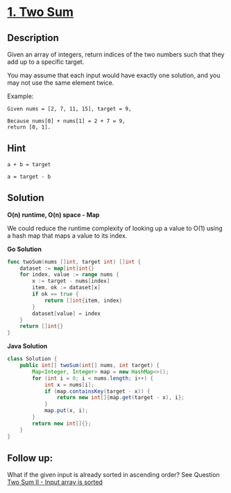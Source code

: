 # [1. Two Sum](https://leetcode.com/problems/two-sum/)

## Description

Given an array of integers, return indices of the two numbers such that they add up to a specific target.

You may assume that each input would have exactly one solution, and you may not use the same element twice.

Example:

```
Given nums = [2, 7, 11, 15], target = 9,

Because nums[0] + nums[1] = 2 + 7 = 9,
return [0, 1].
```

## Hint

```
a + b = target
```

```
a = target - b
```

## Solution

**O(n) runtime, O(n) space - Map**

We could reduce the runtime complexity of looking up a value to O(1) using a hash map that maps a value to its index. 

**Go Solution**

```go
func twoSum(nums []int, target int) []int {
	dataset := map[int]int{}
	for index, value := range nums {
		x := target - nums[index]
		item, ok := dataset[x]
		if ok == true {
			return []int{item, index}
		}
		dataset[value] = index
	}
	return []int{}
}
```

**Java Solution**

```java
class Solution {
    public int[] twoSum(int[] nums, int target) {
        Map<Integer, Integer> map = new HashMap<>();
        for (int i = 0; i < nums.length; i++) {
            int x = nums[i];
            if (map.containsKey(target - x)) {
                return new int[]{map.get(target - x), i};
            }
            map.put(x, i);
        }
        return new int[]{};
    }
}
```

## Follow up: 
What if the given input is already sorted in ascending order? See Question [Two Sum II - Input array is sorted](../../Two%20Pointers/README.md)
